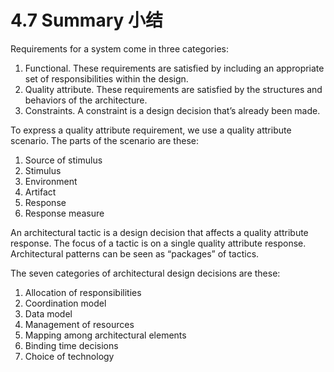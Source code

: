 4.7 Summary 小结
===

Requirements for a system come in three categories:
1. Functional. These requirements are satisfied by including an appropriate set of responsibilities within the design.
2. Quality attribute. These requirements are satisfied by the structures and behaviors of the architecture.
3. Constraints. A constraint is a design decision that’s already been made. 

To express a quality attribute requirement, we use a quality attribute scenario. The parts of the scenario are these:

1. Source of stimulus
2. Stimulus
3. Environment
4. Artifact
5. Response
6. Response measure

An architectural tactic is a design decision that affects a quality attribute response. The focus of a tactic is on a single quality attribute response. Architectural patterns can be seen as “packages” of tactics.

The seven categories of architectural design decisions are these:

1. Allocation of responsibilities
2. Coordination model
3. Data model
4. Management of resources
5. Mapping among architectural elements
6. Binding time decisions
7. Choice of technology